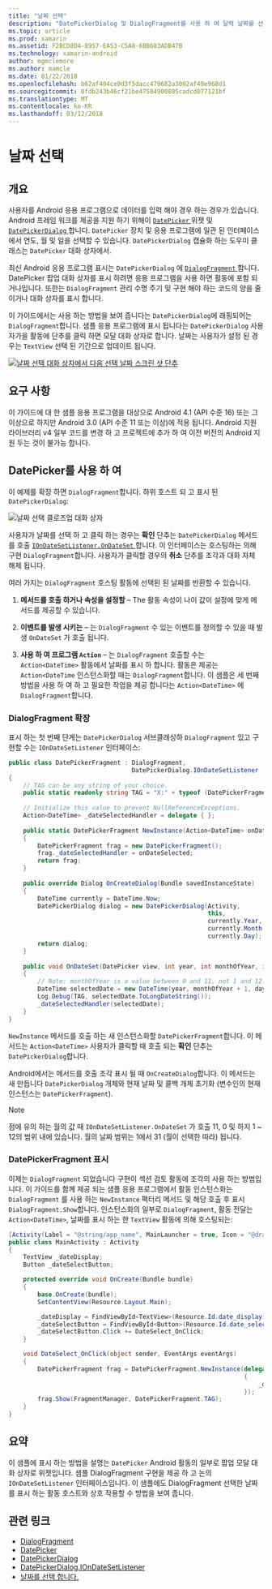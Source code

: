 ```yaml
---
title: "날짜 선택"
description: "DatePickerDialog 및 DialogFragment를 사용 하 여 달력 날짜를 선택 합니다."
ms.topic: article
ms.prod: xamarin
ms.assetid: F2BCD8D4-8957-EA53-C5A8-6BB603ADB47B
ms.technology: xamarin-android
author: mgmclemore
ms.author: mamcle
ms.date: 01/22/2018
ms.openlocfilehash: b62af404ce0d3f5dacc479682a3002af49e968d1
ms.sourcegitcommit: 0fdb243b46cf21be47584900805cadcd077121bf
ms.translationtype: MT
ms.contentlocale: ko-KR
ms.lasthandoff: 03/12/2018
---
```

# <a name="date-picker"></a>날짜 선택

## <a name="overview"></a>개요

사용자를 Android 응용 프로그램으로 데이터를 입력 해야 경우 하는 경우가 있습니다. Android 프레임 워크를 제공을 지원 하기 위해이 [ `DatePicker` ](https://developer.xamarin.com/api/type/Android.Widget.DatePicker/) 위젯 및 [ `DatePickerDialog` ](https://developer.xamarin.com/api/type/Android.App.DatePickerDialog/) 합니다. `DatePicker` 장치 및 응용 프로그램에 일관 된 인터페이스에서 연도, 월 및 일을 선택할 수 있습니다. `DatePickerDialog` 캡슐화 하는 도우미 클래스는 `DatePicker` 대화 상자에서.

최신 Android 응용 프로그램 표시는 `DatePickerDialog` 에 [ `DialogFragment` ](https://developer.xamarin.com/api/type/Android.App.DialogFragment/)합니다. DatePicker 팝업 대화 상자를 표시 하려면 응용 프로그램을 사용 하면 활동에 포함 되거나입니다. 또한는 `DialogFragment` 관리 수명 주기 및 구현 해야 하는 코드의 양을 줄이거나 대화 상자를 표시 합니다.

이 가이드에서는 사용 하는 방법을 보여 줍니다는 `DatePickerDialog`에 래핑되어는 `DialogFragment`합니다. 샘플 응용 프로그램에 표시 됩니다는 `DatePickerDialog` 사용자가을 활동에 단추를 클릭 하면 모달 대화 상자로 합니다. 날짜는 사용자가 설정 된 경우는 `TextView` 선택 된 기간으로 업데이트 됩니다.

[![날짜 선택 대화 상자에서 다음 선택 날짜 스크린 샷 단추](date-picker-images/image-01-sml.png)](date-picker-images/image-01.png#lightbox)

## <a name="requirements"></a>요구 사항

이 가이드에 대 한 샘플 응용 프로그램을 대상으로 Android 4.1 (API 수준
16) 또는 그 이상으로 하지만 Android 3.0 (API 수준 11 또는 이상)에 적용 됩니다. Android 지원 라이브러리 v4 일부 코드를 변경 하 고 프로젝트에 추가 하 여 이전 버전의 Android 지원 두는 것이 불가능 합니다.

## <a name="using-the-datepicker"></a>DatePicker를 사용 하 여

이 예제를 확장 하면 `DialogFragment`합니다. 하위 호스트 되 고 표시 된 `DatePickerDialog`:

![날짜 선택 클로즈업 대화 상자](date-picker-images/image-02.png)

사용자가 날짜를 선택 하 고 클릭 하는 경우는 **확인** 단추는 `DatePickerDialog` 메서드를 호출 [ `IOnDateSetListener.OnDateSet` ](https://developer.xamarin.com/api/member/Android.App.DatePickerDialog+IOnDateSetListener.OnDateSet/p/Android.Widget.DatePicker/System.Int32/System.Int32/System.Int32/)합니다.
이 인터페이스는 호스팅하는 의해 구현 `DialogFragment`합니다. 사용자가 클릭할 경우의 **취소** 단추를 조각과 대화 자체 해제 됩니다.

여러 가지는 `DialogFragment` 호스팅 활동에 선택된 된 날짜를 반환할 수 있습니다.

1. **메서드를 호출 하거나 속성을 설정할** &ndash; The 활동 속성이 나이 값이 설정에 맞게 메서드를 제공할 수 있습니다.

2. **이벤트를 발생 시키는** &ndash; 는 `DialogFragment` 수 있는 이벤트를 정의할 수 있을 때 발생 `OnDateSet` 가 호출 됩니다.

3. **사용 하 여 프로그램 `Action`**  &ndash; 는 `DialogFragment` 호출할 수는 `Action<DateTime>` 활동에서 날짜를 표시 하 합니다. 활동은 제공는 `Action<DateTime` 인스턴스화할 때는 `DialogFragment`합니다. 이 샘플은 세 번째 방법을 사용 하 여 하 고 필요한 작업을 제공 합니다는 `Action<DateTime>` 에 `DialogFragment`합니다.



### <a name="extending-dialogfragment"></a>DialogFragment 확장

표시 하는 첫 번째 단계는 `DatePickerDialog` 서브클래싱하 `DialogFragment` 있고 구현할 수는 `IOnDateSetListener` 인터페이스:

```csharp
public class DatePickerFragment : DialogFragment, 
                                  DatePickerDialog.IOnDateSetListener
{
    // TAG can be any string of your choice.
    public static readonly string TAG = "X:" + typeof (DatePickerFragment).Name.ToUpper();
    
    // Initialize this value to prevent NullReferenceExceptions.
    Action<DateTime> _dateSelectedHandler = delegate { };
    
    public static DatePickerFragment NewInstance(Action<DateTime> onDateSelected)
    {
        DatePickerFragment frag = new DatePickerFragment();
        frag._dateSelectedHandler = onDateSelected;
        return frag;
    }
    
    public override Dialog OnCreateDialog(Bundle savedInstanceState)
    {
        DateTime currently = DateTime.Now;
        DatePickerDialog dialog = new DatePickerDialog(Activity, 
                                                       this, 
                                                       currently.Year, 
                                                       currently.Month - 1,
                                                       currently.Day);
        return dialog;
    }
    
    public void OnDateSet(DatePicker view, int year, int monthOfYear, int dayOfMonth)
    {
        // Note: monthOfYear is a value between 0 and 11, not 1 and 12!
        DateTime selectedDate = new DateTime(year, monthOfYear + 1, dayOfMonth);
        Log.Debug(TAG, selectedDate.ToLongDateString());
        _dateSelectedHandler(selectedDate);
    }
}
```

`NewInstance` 메서드를 호출 하는 새 인스턴스화할 `DatePickerFragment`합니다. 이 메서드는 `Action<DateTime>` 사용자가 클릭할 때 호출 되는 **확인** 단추는 `DatePickerDialog`합니다.

Android에서는 메서드를 호출 조각 표시 될 때 `OnCreateDialog`합니다. 이 메서드는 새 만듭니다 `DatePickerDialog` 개체와 현재 날짜 및 콜백 개체 초기화 (변수인의 현재 인스턴스는 `DatePickerFragment`).


> [!NOTE]
> 점에 유의 하는 월의 값 때 `IOnDateSetListener.OnDateSet` 가 호출 11, 0 및 하지 1 ~ 12의 범위 내에 있습니다. 월의 날짜 범위는 1에서 31 (월이 선택한 따라) 됩니다.



### <a name="showing-the-datepickerfragment"></a>DatePickerFragment 표시

이제는 `DialogFragment` 되었습니다 구현이 섹션 검토 활동에 조각의 사용 하는 방법입니다. 이 가이드를 함께 제공 되는 샘플 응용 프로그램에서 활동 인스턴스화는 `DialogFragment` 를 사용 하는 `NewInstance` 팩터리 메서드 및 해당 호출 후 표시 `DialogFragment.Show`합니다. 인스턴스화의 일부로 `DialogFragment`, 활동 전달는 `Action<DateTime>`, 날짜를 표시 하는 한 `TextView` 활동에 의해 호스팅되는:

```csharp
[Activity(Label = "@string/app_name", MainLauncher = true, Icon = "@drawable/icon")]
public class MainActivity : Activity
{
    TextView _dateDisplay;
    Button _dateSelectButton;

    protected override void OnCreate(Bundle bundle)
    {
        base.OnCreate(bundle);
        SetContentView(Resource.Layout.Main);

        _dateDisplay = FindViewById<TextView>(Resource.Id.date_display);
        _dateSelectButton = FindViewById<Button>(Resource.Id.date_select_button);
        _dateSelectButton.Click += DateSelect_OnClick;
    }

    void DateSelect_OnClick(object sender, EventArgs eventArgs)
    {
        DatePickerFragment frag = DatePickerFragment.NewInstance(delegate(DateTime time)
                                                                 {
                                                                     _dateDisplay.Text = time.ToLongDateString();
                                                                 });
        frag.Show(FragmentManager, DatePickerFragment.TAG);
    }
}
```


## <a name="summary"></a>요약

이 샘플에 표시 하는 방법을 설명는 `DatePicker` Android 활동의 일부로 팝업 모달 대화 상자로 위젯입니다. 샘플 DialogFragment 구현을 제공 하 고 논의 `IOnDateSetListener` 인터페이스입니다. 이 샘플에도 DialogFragment 선택한 날짜를 표시 하는 활동 호스트와 상호 작용할 수 방법을 보여 줍니다.


## <a name="related-links"></a>관련 링크

- [DialogFragment](https://developer.xamarin.com/api/type/Android.App.DialogFragment/)
- [DatePicker](https://developer.xamarin.com/api/type/Android.Widget.DatePicker/)
- [DatePickerDialog](https://developer.xamarin.com/api/type/Android.App.DatePickerDialog/)
- [DatePickerDialog.IOnDateSetListener](https://developer.xamarin.com/api/type/Android.App.DatePickerDialog+IOnDateSetListener/)
- [날짜를 선택 합니다.](https://github.com/xamarinhttps://developer.xamarin.com/recipes/tree/master/android/controls/datepicker/select_a_date)
